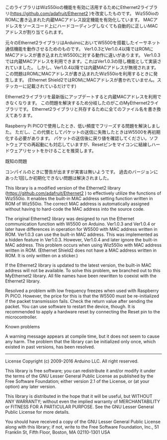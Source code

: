 このライブラリはWiz550ioの機能を有効に活用するためにEthernet2ライブラリ(https://github.com/adafruit/Ethernet2 )を改変したものです。
Wiz550ioのROMに書き込まれた内蔵MACアドレス設定機能を有効化しています。
MACアドレスをソースコード上にハードコーディングしなくても自動的に正しいMACアドレスが割り当てられます。

元々のEthernet2ライブラリはArduinoにおいてW5500を搭載したイーサネット通信機能を動作させるためのものです。
Ver1.0.3とVer1.0.4以降ではROMにMACアドレスが書き込まれたW5500に対する動作に違いがあります。
Ver1.0.3では内蔵MACアドレスを利用できます。これはVer1.0.3の隠し機能として実装されていました。
しかし、Ver1.0.4以降では内蔵MACアドレスが無視されます。
この問題はROMにMACアドレスが書き込まれたWiz550ioを利用するときに発生します。
(Ethernet Shield2ではROMにMACアドレスが書かれていません。ステッカーに記載されているだけです)

Ethernet2ライブラリを最新版にアップデートすると内蔵MACアドレスを利用できなくなります。
この問題を解決するため分岐したのがこのMyEthernet2ライブラリです。
Ethernet2ライブラリと共存するために全てのファイル名を書き換えてあります。

Raspberry Pi PICOで使用したとき、低い頻度でフリーズする問題を解決しました。
ただし、この代償としてパケットの送信に失敗したときはW5500を再初期化する必要があります。
パケットの送信後に戻り値を確認してください。ソフトウェアでの再起動にも対応していますが、Resetピンをマイコンに結線しハードウェアリセットをかけることを推奨します。

既知の問題

コンパイルのときに警告が出ますが実害は無いようです。
過去のバージョンにあった1回しか初期化できない問題は解決されました。



This library is a modified version of the Ethernet2 library (https://github.com/adafruit/Ethernet2 ) to effectively utilize the functions of Wiz550io.
It enables the built-in MAC address setting function written in ROM of Wiz550io.
The correct MAC address is automatically assigned without having to hard-code the MAC address into the source code.

The original Ethernet2 library was designed to run the Ethernet communication function with W5500 on Arduino.
Ver1.0.3 and Ver1.0.4 or later have differences in operation for W5500 with MAC address written in ROM.
Ver1.0.3 can use the built-in MAC address. This was implemented as a hidden feature in Ver1.0.3.
However, Ver1.0.4 and later ignore the built-in MAC address.
This problem occurs when using Wiz550io with MAC address written in ROM.
(Ethernet Shield2 does not have a MAC address written in ROM. It is only written on a sticker.)

If the Ethernet2 library is updated to the latest version, the built-in MAC address will not be available.
To solve this problem, we branched out to this MyEthernet2 library.
All file names have been rewritten to coexist with the Ethernet2 library.

Resolved a problem with low frequency freezes when used with Raspberry Pi PICO.
However, the price for this is that the W5500 must be re-initialized if the packet transmission fails.
Check the return value after sending the packet. You can use software to restart the device, though.
It is recommended to apply a hardware reset by connecting the Reset pin to the microcontroller.

Known problems

A warning message appears at compile time, but it does not seem to cause any harm.
The problem that the library can be initialized only once, which existed in past versions, has been resolved.

-----------------------------------------------------------------------------------------------------
License
Copyright (c) 2009-2016 Arduino LLC. All right reserved.

This library is free software; you can redistribute it and/or modify it under the terms of the GNU Lesser General Public License as published by the Free Software Foundation; either version 2.1 of the License, or (at your option) any later version.

This library is distributed in the hope that it will be useful, but WITHOUT ANY WARRANTY; without even the implied warranty of MERCHANTABILITY or FITNESS FOR A PARTICULAR PURPOSE. See the GNU Lesser General Public License for more details.

You should have received a copy of the GNU Lesser General Public License along with this library; if not, write to the Free Software Foundation, Inc., 51 Franklin St, Fifth Floor, Boston, MA 02110-1301 USA

